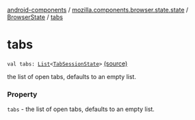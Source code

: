 [android-components](../../index.md) / [mozilla.components.browser.state.state](../index.md) / [BrowserState](index.md) / [tabs](./tabs.md)

# tabs

`val tabs: `[`List`](https://kotlinlang.org/api/latest/jvm/stdlib/kotlin.collections/-list/index.html)`<`[`TabSessionState`](../-tab-session-state/index.md)`>` [(source)](https://github.com/mozilla-mobile/android-components/blob/master/components/browser/state/src/main/java/mozilla/components/browser/state/state/BrowserState.kt#L21)

the list of open tabs, defaults to an empty list.

### Property

`tabs` - the list of open tabs, defaults to an empty list.